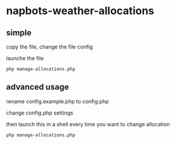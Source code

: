 # napbots-weather-allocations

## simple
copy the file, change the file config

launche the file

	php manage-allocations.php

## advanced  usage 
rename config.example.php to config.php

change config.php settings

then launch this in a shell every time you want to change allocation

	php manage-allocations.php
